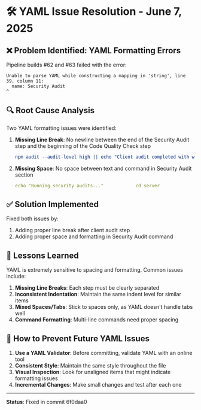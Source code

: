 # 🛠️ YAML Issue Resolution - June 7, 2025

## ❌ Problem Identified: YAML Formatting Errors

Pipeline builds #62 and #63 failed with the error:
```
Unable to parse YAML while constructing a mapping in 'string', line 39, column 11:
  name: Security Audit
^
```

## 🔍 Root Cause Analysis

Two YAML formatting issues were identified:

1. **Missing Line Break**: No newline between the end of the Security Audit step and the beginning of the Code Quality Check step
   ```yaml
   npm audit --audit-level high || echo "Client audit completed with warnings"      - run:
   ```

2. **Missing Space**: No space between text and command in Security Audit section
   ```yaml
   echo "Running security audits..."            cd server
   ```

## ✅ Solution Implemented

Fixed both issues by:

1. Adding proper line break after client audit step
2. Adding proper space and formatting in Security Audit command

## 🧠 Lessons Learned

YAML is extremely sensitive to spacing and formatting. Common issues include:

1. **Missing Line Breaks**: Each step must be clearly separated
2. **Inconsistent Indentation**: Maintain the same indent level for similar items
3. **Mixed Spaces/Tabs**: Stick to spaces only, as YAML doesn't handle tabs well
4. **Command Formatting**: Multi-line commands need proper spacing

## 🚀 How to Prevent Future YAML Issues

1. **Use a YAML Validator**: Before committing, validate YAML with an online tool
2. **Consistent Style**: Maintain the same style throughout the file
3. **Visual Inspection**: Look for unaligned items that might indicate formatting issues
4. **Incremental Changes**: Make small changes and test after each one

---

**Status**: Fixed in commit 6f0daa0
